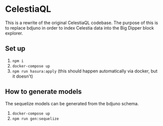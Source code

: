 # CelestiaQL
This is a rewrite of the original CelestiaQL codebase. The purpose of this is to replace bdjuno in order to index Celestia data into the Big Dipper block explorer.

## Set up
1. `npm i`
2. `docker-compose up`
3. `npm run hasura:apply` (this should happen automatically via docker, but it doesn't)

## How to generate models
The sequelize models can be generated from the bdjuno schema.
1. `docker-compose up`
2. `npm run gen:sequelize`